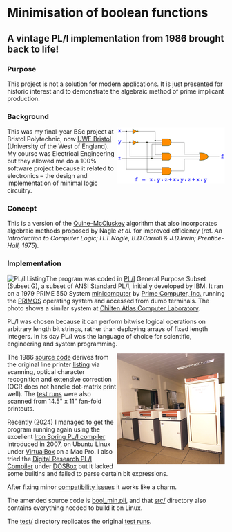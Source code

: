 # Minimisation of boolean functions

## A vintage PL/I implementation from 1986 brought back to life!

### Purpose

This project is not a solution for modern applications.
It is just presented for historic interest and to demonstrate the algebraic method of prime implicant production.

### Background

<img src="assets/minimisaton-boolean-gate.png" alt="Boolean gate minimisation" align="right">

This was my final-year BSc project at Bristol Polytechnic, now [UWE Bristol](https://www.uwe.ac.uk/) (University of the West of England).
My course was Electrical Engineering
but they allowed me do a 100% software project because it related to electronics –
the design and implementation of minimal logic circuitry.

### Concept

This is a version of the [Quine–McCluskey](https://en.wikipedia.org/wiki/Quine%E2%80%93McCluskey_algorithm) algorithm
that also incorporates algebraic methods proposed by Nagle *et al.* for improved efficiency
(ref. *An Introduction to Computer Logic; H.T.Nagle, B.D.Carroll & J.D.Irwin; Prentice-Hall, 1975*).

### Implementation

<img src="assets/list.gif" alt="PL/I Listing" align="left">

The program was coded in [PL/I](https://en.wikipedia.org/wiki/PL/I) General Purpose Subset (Subset G),
a subset of ANSI Standard PL/I, initially developed by IBM.
It ran on a 1979 PRIME 550 System [minicomputer](https://en.wikipedia.org/wiki/Minicomputer)
by [Prime Computer, Inc.](https://en.wikipedia.org/wiki/Prime_Computer)
running the [PRIMOS](https://en.wikipedia.org/wiki/PRIMOS) operating system
and accessed from dumb terminals.
The photo shows a similar system at [Chilten Atlas Computer Laboratory](https://www.chilton-computing.org.uk/acd/icf/mums/p014.htm).

PL/I was chosen because it can perform bitwise logical operations on arbitrary length bit strings,
rather than deploying arrays of fixed length integers.
In its day PL/I was the language of choice for scientific, engineering and system programming.

<img src="assets/prime-550.png" alt="PR1ME 550" align="right">

The 1986 [source code](1986/1986-bool_min.pli)
derives from the original line printer [listing](https://scriptit.uk/download/1986-list-lineprint.pdf)
via scanning, optical character recognition and extensive correction
(OCR does not handle dot-matrix print well).
The [test runs](https://scriptit.uk/download/1986-runs-lineprint.pdf) were also scanned
from 14.5" x 11" fan-fold printouts.

Recently (2024) I managed to get the program running again using the excellent
[Iron Spring PL/I compiler](http://www.iron-spring.com/) introduced in 2007,
on Ubuntu Linux under [VirtualBox](https://www.virtualbox.org/) on a Mac Pro.
I also tried the [Digital Research PL/I Compiler](https://winworldpc.com/product/digital-research-pl-i-compiler/)
under [DOSBox](https://www.dosbox.com/) but it lacked some builtins and failed to parse certain bit expressions.

After fixing minor [compatibility issues](https://htmlpreview.github.io/?https://github.com/scriptituk/bool_min/blob/main/src/bool_min-diff.html) it works like a charm.

The amended source code is [bool_min.pli](src/bool_min.pli),
and that [src/](src/) directory also contains everything needed to build it on Linux.

The [test/](test/) directory replicates the original [test runs](https://scriptit.uk/download/1986-runs-lineprint.pdf).
